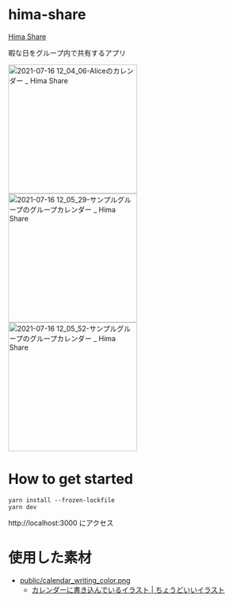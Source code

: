 # hima-share

[Hima Share](https://www.himashare.net/)

暇な日をグループ内で共有するアプリ

<img width="260" alt="2021-07-16 12_04_06-Aliceのカレンダー _ Hima Share" src="https://user-images.githubusercontent.com/43720583/125885549-e60ca293-1cc9-4914-9074-2a117d772d2f.png">

<img width="260" alt="2021-07-16 12_05_29-サンプルグループのグループカレンダー _ Hima Share" src="https://user-images.githubusercontent.com/43720583/125885552-2e21483a-b24e-462c-a788-a01e7f3dd30c.png">

<img width="260" alt="2021-07-16 12_05_52-サンプルグループのグループカレンダー _ Hima Share" src="https://user-images.githubusercontent.com/43720583/125885553-1a255673-c44b-4a71-9b2f-53d6fe4481bb.png">

# How to get started

```
yarn install --frozen-lockfile
yarn dev
```

http://localhost:3000 にアクセス

# 使用した素材

- [public/calendar_writing_color.png](https://github.com/bana118/hima-share/blob/main/public/calender_writing_color.png)
  - [カレンダーに書き込んでいるイラスト \| ちょうどいいイラスト](https://tyoudoii-illust.com/7410/)
